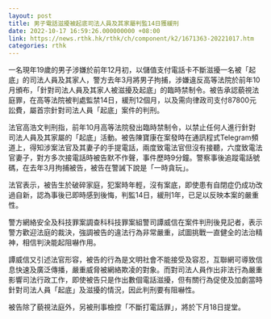 ```yaml
---
layout: post
title: 男子電話滋擾被起底司法人員及其家屬判監14日獲緩刑
date: 2022-10-17 16:59:26.000000000 +08:00
link: https://news.rthk.hk/rthk/ch/component/k2/1671363-20221017.htm
categories: rthk
---
```


一名現年19歲的男子涉嫌於前年12月初，以儲值支付電話卡不斷滋擾一名被「起底」的司法人員及其家人，警方去年3月將男子拘捕，涉嫌違反高等法院於前年10月頒布，「針對司法人員及其家人被滋擾及起底」的臨時禁制令。被告承認藐視法庭罪，在高等法院被判處監禁14日，緩刑12個月，以及需向律政司支付87800元訟費，屬首宗針對司法人員「起底」案件的判刑。

法官高浩文判刑指，前年10月高等法院發出臨時禁制令，以禁止任何人進行針對司法人員及其家屬的「起底」活動。被告陳寶康在案發時在通訊程式Telegram頻道上，得知涉案法官及其妻子的手提電話，兩度致電法官但沒有接聽，六度致電法官妻子，對方多次接電話時被告默不作聲，事件歷時9分鐘。警察事後追蹤電話號碼，在去年3月拘捕被告，被告在警誡下說是「一時貪玩」。

法官表示，被告生於破碎家庭，犯案時年輕，沒有案底，即使患有自閉症仍成功改過自新，認為事後已即時感到後悔，判監14日，緩刑1年，已足以反映本案的嚴重性。

警方網絡安全及科技罪案調查科科技罪案組警司譚威信在案件判刑後見記者，表示警方歡迎法庭的裁決，強調被告的違法行為非常嚴重，試圖挑戰一直健全的法治精神，相信判決能起阻嚇作用。

譚威信又引述法官形容，被告的行為是文明社會不能接受及容忍，互聯網可導致信息快速及廣泛傳播，嚴重威脅被網絡欺凌的對象。而對司法人員作出非法行為嚴重影響司法行政工作，即使被告只是作出數個電話滋擾，但有關行為促使及加劇當時針對司法人員「起底」及滋擾的情況，因此判刑要有阻嚇性。

被告除了藐視法庭外，另被刑事檢控「不斷打電話罪」，將於下月18日提堂。
